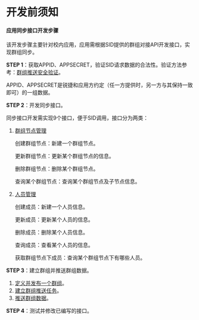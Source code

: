 # 开发前须知

#### 应用同步接口开发步骤
该开发步骤主要针对校内应用，应用需根据SID提供的群组对接API开发接口，实现群组同步。

**STEP 1**：获取APPID、APPSECRET，验证SID请求数据的合法性。验证方法参考：[群组推送安全验证](/group/develop/safety-verification.html)。

APPID、APPSECRET是锐捷和应用方约定（任一方提供时，另一方与其保持一致即可）的一组数据。

**STEP 2**：开发同步接口。

同步接口开发需实现9个接口，便于SID调用，接口分为两类：

1. [群组节点管理](/group/develop/node-management.html)

   创建群组节点：新建一个群组节点。

   更新群组节点：更新某个群组节点的信息。

   删除群组节点：删除某个群组节点。

   查询某个群组节点：查询某个群组节点及子节点信息。

2. [人员管理](/group/develop/personnel-management.html)

   创建成员：新建一个人员信息。

   更新成员：更新某个人员的信息。

   删除成员：删除某个人员信息。

   查询成员：查看某个人员的信息。

   获取群组节点下成员：查询某个群组节点下有哪些人员。

**STEP 3**：建立群组并推送群组数据。

1. [定义并发布一个群组](/group/procedure/define-group.html)。
2. [建立群组推送任务](/group/procedure/create-push-task.html)。
3. [推送群组数据](/group/procedure/push-task.html)。

**STEP 4**：测试并修改已编写的接口。